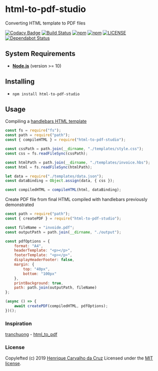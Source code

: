 # html-to-pdf-studio

Converting HTML template to PDF files

[![Codacy Badge](https://api.codacy.com/project/badge/Grade/56a21e6eac6f4204beac78eefb05747d)](https://www.codacy.com/app/henriquecarv/html-to-pdf-studio?utm_source=github.com&amp;utm_medium=referral&amp;utm_content=henriquecarv/html-to-pdf-studio&amp;utm_campaign=Badge_Grade)
[![Build Status](https://dev.azure.com/henriquecarvgit/henriquecarvgit/_apis/build/status/henriquecarv.html-to-pdf-studio?branchName=master)](https://dev.azure.com/henriquecarvgit/henriquecarvgit/_build/latest?definitionId=12)
[![npm](https://img.shields.io/npm/dt/html-to-pdf-studio.svg)][4]
[![npm](https://img.shields.io/npm/v/html-to-pdf-studio.svg)][4]
[![LICENSE](https://img.shields.io/github/license/henriquecarv/html-to-pdf-studio.svg)][2]
[![Dependabot Status](https://api.dependabot.com/badges/status?host=github&repo=henriquecarv/html-to-pdf-studio)](https://dependabot.com)

## System Requirements

- **[Node.js][3]** (version >= 10)

## Installing

- `npm install html-to-pdf-studio`

## Usage

Compiling a [handlebars HTML template](./templates/invoice.hbs)

```javascript
const fs = require("fs");
const path = require("path");
const { compileHTML } = require("html-to-pdf-studio");

const cssPath = path.join(__dirname, "./templates/style.css");
const css = fs.readFileSync(cssPath);

const htmlPath = path.join(__dirname, "./templates/invoice.hbs");
const html = fs.readFileSync(htmlPath);

let data = require("./templates/data.json");
const dataBinding = Object.assign(data, { css });

const compiledHTML = compileHTML(html, dataBinding);
```

Create PDF file from final HTML compiled with handlebars previously demonstrated

```javascript
const path = require("path");
const { createPDF } = require("html-to-pdf-studio");

const fileName = "invoide.pdf";
const outputPath = path.join(__dirname, "./output");

const pdfOptions = {
	format: "A4",
	headerTemplate: "<p></p>",
	footerTemplate: "<p></p>",
	displayHeaderFooter: false,
	margin: {
		top: "40px",
		bottom: "100px"
	},
	printBackground: true,
	path: path.join(outputPath, fileName)
};

(async () => {
	await createPDF(compiledHTML, pdfOptions);
})();
```

### Inspiration

[tranchuong][6] - [html_to_pdf][7]

### License

Copylefted (c) 2019 [Henrique Carvalho da Cruz][1] Licensed under the [MIT license][2].

[1]: https://henriquecarv.com
[2]: ./LICENSE
[3]: https://nodejs.org
[4]: https://www.npmjs.com/package/html-to-pdf-studio
[5]: https://dependabot.com
[6]: https://github.com/chuongtrh
[7]: https://github.com/chuongtrh/html_to_pdf
